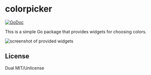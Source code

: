 # colorpicker

[![GoDoc](https://godoc.org/git.sr.ht/~whereswaldon/colorpicker?status.svg)](https://godoc.org/git.sr.ht/~whereswaldon/colorpicker)

This is a simple Go package that provides widgets for choosing colors.

![screenshot of provided widgets](https://git.sr.ht/~whereswaldon/colorpicker/blob/master/img/screenshot.jpg)

## License

Dual MIT/Unlicense
